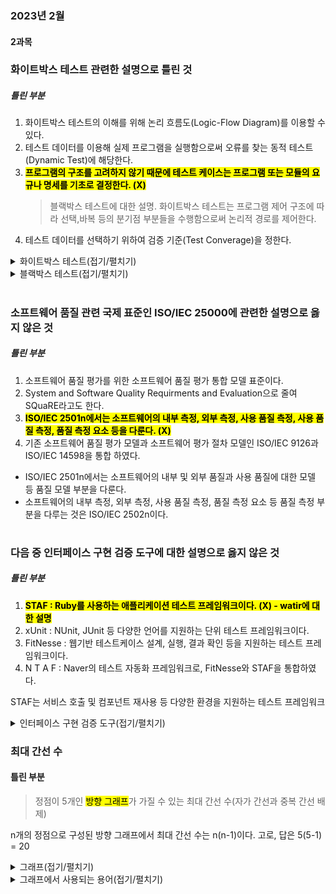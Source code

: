 ### 2023년 2월


#### 2과목

### 화이트박스 테스트 관련한 설명으로 틀린 것
##### 틀린 부분
1. 화이트박스 테스트의 이해를 위해 논리 흐름도(Logic-Flow Diagram)를 이용할 수 있다.
2. 테스트 데이터를 이용해 실제 프로그램을 실행함으로써 오류를 찾는 동적 테스트(Dynamic Test)에 해당한다.
3. **<mark>프로그램의 구조를 고려하지 않기 때문에 테스트 케이스는 프로그램 또는 모듈의 요규나 명세를 기초로 결정한다. (X)</mark>**
   > 블랙박스 테스트에 대한 설명.
   > 화이트박스 테스트는 프로그램 제어 구조에 따라 선택,바복 등의 분기점 부분들을 수행함으로써 논리적 경로를 제어한다.
5. 테스트 데이터를 선택하기 위하여 검증 기준(Test Converage)을 정한다.

<details>
<summary>화이트박스 테스트(접기/펼치기)</summary>
  
<!-- summary 아래 한칸 공백 두어야함 -->
> ##### 화이트박스 테스트
- 논리적인 모든 경로를 테스트한다.
- 이 테스트의 이해를 위해 <mark>**논리 흐름도(Logic-Flow Diagram)**</mark>를 이용할 수 있다.
- 테스트 데이터를 이용해 실제 프로그램을 실행함으로써 오류를 찾는 <mark>**동적 테스트(Dynamic Test)**</mark>에 해당한다.
- 테스트 데이터를 정하기 위해 검증기준(Test Coverage)을 정한다.
- <mark>**프로그램의 구조를 고려**</mark>한다.
- 테스트 케이스 : 시험 조건, 테스트 데이터, 예상 결과를 포함한다.
- Source Code의 모든 문장을 한 번 이상 수행함으로써 진행 된다.

> ##### 화이트박스 테스트 종류
- `기초 경로 검사(Base Path Testing)`
- `제어 구조 검사(Control Structure Testing)`
- `조건 검사(Condition Testing)` : 프로그램 모듈 내에 있는 논리적 조건을 테스트하는 테스트 케이스 설계 기법
- `루프 검사(Loop Testing)` : 프로그램의 반복(Loop) 구조에 초점을 맞춰 실시하는 테스트 케이스 설계 기법
- `데이터 흐름 검사(Data Flow Testing)` : 프로그램에서 변수의 정의와 변수 사용의 위치에 초점을 맞춰 실시하는 테스트 케이스 설계 기법
</details>

<details>
<summary>블랙박스 테스트(접기/펼치기)</summary>
  
<!-- summary 아래 한칸 공백 두어야함 -->
> ##### 블랙박스 테스트
- 각 기능이 완전히 작동되는 것을 입증하는 테스트로, <mark>**기능 테스트**</mark>이다.
- <mark>**인터페이스에서 실시되는 테스트**</mark>이다.
- <mark>**프로그램의 구조를 고려하지 않는다.**</mark>
- 부정확하거나 누락된 기능, 인터페이스 오류, 자료 구조나 외부 데이터베이스 접근에 따른 오류, 행위나 성능 오류, 초기화와 종료 오류 등을 발견하기 위해 사용되며, 테스트 과정의 후반부에 적용된다.
</details>

#

### 소프트웨어 품질 관련 국제 표준인 ISO/IEC 25000에 관련한 설명으로 옳지 않은 것
##### 틀린 부분
1. 소프트웨어 품질 평가를 위한 소프트웨어 품질 평가 통합 모델 표준이다.
2. System and Software Quality Requirments and Evaluation으로 줄여 SQuaRE라고도 한다.
3. <mark> **ISO/IEC 2501n에서는 소프트웨어의 내부 측정, 외부 측정, 사용 품질 측정, 사용 품질 측정, 품질 측정 요소 등을 다룬다. (X)** </mark>
4. 기존 소프트웨어 품질 평가 모델과 소프트웨어 평가 절차 모델인 ISO/IEC 9126과 ISO/IEC 14598을 통합 하였다.

- ISO/IEC 2501n에서는 소프트웨어의 내부 및 외부 품질과 사용 품질에 대한 모델 등 품질 모델 부분을 다룬다.
- 소프트웨어의 내부 측정, 외부 측정, 사용 품질 측정, 품질 측정 요소 등 품질 측정 부분을 다루는 것은 ISO/IEC 2502n이다.

#

### 다음 중 인터페이스 구현 검증 도구에 대한 설명으로 옳지 않은 것
##### 틀린 부분
1. <mark>**STAF : Ruby를 사용하는 애플리케이션 테스트 프레임워크이다. (X) - watir에 대한 설명**</mark>
2. xUnit : NUnit, JUnit 등 다양한 언어를 지원하는 단위 테스트 프레임워크이다.
3. FitNesse : 웹기반 테스트케이스 설계, 실행, 결과 확인 등을 지원하는 테스트 프레임워크이다.
4. N T A F : Naver의 테스트 자동화 프레임워크로, FitNesse와 STAF을 통합하였다.

STAF는 서비스 호출 및 컴포넌트 재사용 등 다양한 환경을 지원하는 테스트 프레임워크

<details>
<summary>인터페이스 구현 검증 도구(접기/펼치기)</summary>
  
<!-- summary 아래 한칸 공백 두어야함 -->
> ##### 인터페이스 구현 검증 도구

- <mark>**`xUnit` 다양한 언어를 지원하는 단위 테스트 프레임 워크**</mark>
- <mark> **`STAF` 서비스 호출 및 컴포넌트 재사용 등 다양한 환경을 지원하는 테스트 프레임워크** </mark>
- `FitNesse` 웹 기반 테스트케이스 설계, 실행, 결과 확인 등을 지원하는 테스트 프레임워크
- `NTAF` FitNesse의 장점과 STAF의 장점을 통합한 Naver의 테스트 자동화 프레임워크
- `Selenium` 다양한 브라우저 및 개발 언어를 지원하는 웹 어플리케이션 테스트 프레임워크
- `watir` Ruby를 사용하는 애플리케이션 테스트 프레임워크
</details>

### 최대 간선 수
#### 틀린 부분
> 정점이 5개인 <mark>방향 그래프</mark>가 가질 수 있는 최대 간선 수(자가 간선과 중복 간선 배제)

n개의 정점으로 구성된 방향 그래프에서 최대 간선 수는 n(n-1)이다.
고로, 답은 5(5-1) = 20

<details>
<summary>그래프(접기/펼치기)</summary>
  
<!-- summary 아래 한칸 공백 두어야함 -->
##### <mark> 무방향 그래프(Undirected graph) </mark>
- 간선에 방향성이 포함되어 있지 않은 그래프이다. 
- 정점이 n개라할때 무방향 그래프가 가질 수 있는 <mark> **최대의 간선 개수는 n(n-1)/2개** </mark> 이다.

##### <mark> 방향 그래프(Directed graph) </mark>
- 말 그대로 간선에 방향성이 포함되어 있는 그래프이다.
- 방향그래프를 digraph라고도 한다.
- 정점이 n개라할때 무방향 그래프가 가질 수 있는 <mark> **최대의 간선 개수는 n(n-1)개** </mark> 이다.

##### 완전 그래프(Complete graph)
- 한 정점에서 모든 다른 정점과 연결되어 최대의 간선수를 가지는 그래프이다.

##### 가중치 그래프(Weighted graph)
- 간선에 비용이나 가중치를 포함하고 있는 그래프이다.
</details>

<details>
<summary>그래프에서 사용되는 용어(접기/펼치기)</summary>
  
<!-- summary 아래 한칸 공백 두어야함 -->
##### 그래프에서 사용되는 용어
- `정점(Vertex)` : 그래프에 저장하고 있는 객체
- `간선(Edge)` : 정점들 사이를 잇는 선
- `차수(Degree)` : 정점에 연결되어 있는 간선의 수, 방향 그래프에서 진입/진출 차수의 합
- `진입차수(In-Degree)` : 방향 그래프에서 정점으로 들어오는 간선의 수
- `진출차수(Out-Degree)` : 방향 그래프에서 정점에서 나가는 간선의 수
- `사이클(Cycle)` : 경로의 시작 정점과 마지막 정점이 같은 경로
- `인접 정점(adjacent vertex)`: 한 정점에서 간선을 통하여 갈 수 있는 다른 정점
</details>
